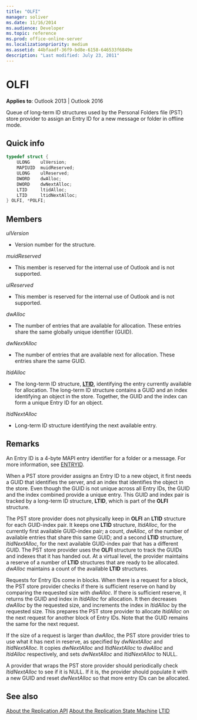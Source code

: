 ```yaml
---
title: "OLFI"
manager: soliver
ms.date: 11/16/2014
ms.audience: Developer
ms.topic: reference
ms.prod: office-online-server
ms.localizationpriority: medium
ms.assetid: 44bfaadf-36f9-bd8e-6158-646533f6849e
description: "Last modified: July 23, 2011"
---
```


# OLFI

**Applies to**: Outlook 2013 | Outlook 2016
  
Queue of long-term ID structures used by the Personal Folders file (PST) store provider to assign an Entry ID for a new message or folder in offline mode.
  
## Quick info

```cpp
typedef struct { 
    ULONG    ulVersion; 
    MAPIUID  muidReserved; 
    ULONG    ulReserved; 
    DWORD    dwAlloc; 
    DWORD    dwNextAlloc; 
    LTID     ltidAlloc; 
    LTID     ltidNextAlloc; 
} OLFI, *POLFI;
```

## Members

 _ulVersion_
  
- Version number for the structure.

 _muidReserved_
  
- This member is reserved for the internal use of Outlook and is not supported.

 _ulReserved_
  
- This member is reserved for the internal use of Outlook and is not supported.

 _dwAlloc_
  
- The number of entries that are available for allocation. These entries share the same globally unique identifier (GUID).

 _dwNextAlloc_
  
- The number of entries that are available next for allocation. These entries share the same GUID.

 _ltidAlloc_
  
- The long-term ID structure, **[LTID](ltid.md)**, identifying the entry currently available for allocation. The long-term ID structure contains a GUID and an index identifying an object in the store. Together, the GUID and the index can form a unique Entry ID for an object.

 _ltidNextAlloc_
  
- Long-term ID structure identifying the next available entry.

## Remarks

An Entry ID is a 4-byte MAPI entry identifier for a folder or a message. For more information, see [ENTRYID](https://msdn.microsoft.com/library/ms836424).
  
When a PST store provider assigns an Entry ID to a new object, it first needs a GUID that identifies the server, and an index that identifies the object in the store. Even though the GUID is not unique across all Entry IDs, the GUID and the index combined provide a unique entry. This GUID and index pair is tracked by a long-term ID structure, **LTID**, which is part of the **OLFI** structure.
  
The PST store provider does not physically keep in **OLFI** an **LTID** structure for each GUID-index pair. It keeps one **LTID** structure, _ltidAlloc_, for the currently first available GUID-index pair; a count, _dwAlloc_, of the number of available entries that share this same GUID; and a second **LTID** structure, _ltidNextAlloc_, for the next available GUID-index pair that has a different GUID. The PST store provider uses the **OLFI** structure to track the GUIDs and indexes that it has handed out. At a virtual level, the provider maintains a reserve of a number of **LTID** structures that are ready to be allocated. _dwAlloc_ maintains a count of the available **LTID** structures.
  
Requests for Entry IDs come in blocks. When there is a request for a block, the PST store provider checks if there is sufficient reserve on hand by comparing the requested size with _dwAlloc_. If there is sufficient reserve, it returns the GUID and index in _ltidAlloc_ for allocation. It then decreases _dwAlloc_ by the requested size, and increments the index in _ltidAlloc_ by the requested size. This prepares the PST store provider to allocate _ltidAlloc_ on the next request for another block of Entry IDs. Note that the GUID remains the same for the next request.
  
If the size of a request is larger than _dwAlloc_, the PST store provider tries to use what it has next in reserve, as specified by _dwNextAlloc_ and _ltidNextAlloc_. It copies _dwNextAlloc_ and _ltidNextAlloc_ to _dwAlloc_ and _ltidAlloc_ respectively, and sets _dwNextAlloc_ and _ltidNextAlloc_ to NULL.
  
A provider that wraps the PST store provider should periodically check _ltidNextAlloc_ to see if it is NULL. If it is, the provider should populate it with a new GUID and reset _dwNextAlloc_ so that more entry IDs can be allocated.
  
## See also

[About the Replication API](about-the-replication-api.md)
[About the Replication State Machine](about-the-replication-state-machine.md)
[LTID](ltid.md)

